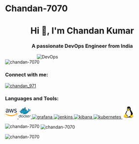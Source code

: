 # Chandan-7070
<h1 align="center">Hi 👋, I'm Chandan Kumar</h1>
<h3 align="center">A passionate DevOps Engineer from India</h3> 
<img align="right" alt="DevOps" width="400" src="https://www.google.com/url?sa=i&url=https%3A%2F%2Ficonscout.com%2Flottie-animations%2Fprogrammer&psig=AOvVaw1_2eUOtcmpqaxTdJxnxNTQ&ust=1734723099482000&source=images&cd=vfe&opi=89978449&ved=0CBMQjRxqFwoTCNiF_sXJtIoDFQAAAAAdAAAAABAE">

<p align="left"> <img src="https://komarev.com/ghpvc/?username=chandan-7070&label=Profile%20views&color=0e75b6&style=flat" alt="chandan-7070" /> </p>

<h3 align="left">Connect with me:</h3>
<p align="left">
<a href="https://instagram.com/chandan_971" target="blank"><img align="center" src="https://raw.githubusercontent.com/rahuldkjain/github-profile-readme-generator/master/src/images/icons/Social/instagram.svg" alt="chandan_971" height="30" width="40" /></a>
</p>

<h3 align="left">Languages and Tools:</h3>
<p align="left"> <a href="https://aws.amazon.com" target="_blank" rel="noreferrer"> <img src="https://raw.githubusercontent.com/devicons/devicon/master/icons/amazonwebservices/amazonwebservices-original-wordmark.svg" alt="aws" width="40" height="40"/> </a> <a href="https://www.docker.com/" target="_blank" rel="noreferrer"> <img src="https://raw.githubusercontent.com/devicons/devicon/master/icons/docker/docker-original-wordmark.svg" alt="docker" width="40" height="40"/> </a> <a href="https://grafana.com" target="_blank" rel="noreferrer"> <img src="https://www.vectorlogo.zone/logos/grafana/grafana-icon.svg" alt="grafana" width="40" height="40"/> </a> <a href="https://www.jenkins.io" target="_blank" rel="noreferrer"> <img src="https://www.vectorlogo.zone/logos/jenkins/jenkins-icon.svg" alt="jenkins" width="40" height="40"/> </a> <a href="https://www.elastic.co/kibana" target="_blank" rel="noreferrer"> <img src="https://www.vectorlogo.zone/logos/elasticco_kibana/elasticco_kibana-icon.svg" alt="kibana" width="40" height="40"/> </a> <a href="https://kubernetes.io" target="_blank" rel="noreferrer"> <img src="https://www.vectorlogo.zone/logos/kubernetes/kubernetes-icon.svg" alt="kubernetes" width="40" height="40"/> </a> <a href="https://www.linux.org/" target="_blank" rel="noreferrer"> <img src="https://raw.githubusercontent.com/devicons/devicon/master/icons/linux/linux-original.svg" alt="linux" width="40" height="40"/> </a> </p>

<p><img align="left" src="https://github-readme-stats.vercel.app/api/top-langs?username=chandan-7070&show_icons=true&locale=en&layout=compact" alt="chandan-7070" /></p>

<p>&nbsp;<img align="center" src="https://github-readme-stats.vercel.app/api?username=chandan-7070&show_icons=true&locale=en" alt="chandan-7070" /></p>

<p><img align="center" src="https://github-readme-streak-stats.herokuapp.com/?user=chandan-7070&" alt="chandan-7070" /></p>
